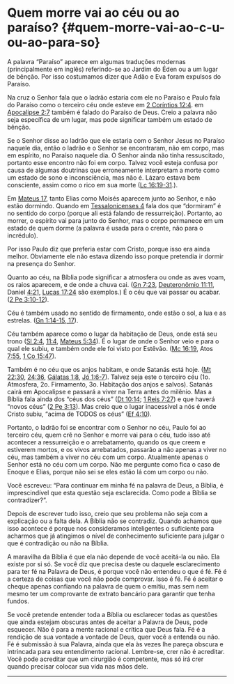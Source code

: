 # Quem morre vai ao céu ou ao paraíso? {#quem-morre-vai-ao-c-u-ou-ao-para-so}

A palavra “Paraíso” aparece em algumas traduções modernas (principalmente em inglês) referindo-se ao Jardim do Éden ou a um lugar de bênção. Por isso costumamos dizer que Adão e Eva foram expulsos do Paraíso.

Na cruz o Senhor fala que o ladrão estaria com ele no Paraíso e Paulo fala do Paraíso como o terceiro céu onde esteve em [2 Coríntios 12:4](http://bibliaonline.com.br/acf/2co/12/4). em [Apocalipse 2:7](http://bibliaonline.com.br/acf/ap/2/7) também é falado do Paraíso de Deus. Creio a palavra não seja específica de um lugar, mas pode significar também um estado de bênção.

Se o Senhor disse ao ladrão que ele estaria com o Senhor Jesus no Paraíso naquele dia, então o ladrão e o Senhor se encontraram, não em corpo, mas em espírito, no Paraíso naquele dia. O Senhor ainda não tinha ressuscitado, portanto esse encontro não foi em corpo. Talvez você esteja confusa por causa de algumas doutrinas que erroneamente interpretam a morte como um estado de sono e inconsciência, mas não é. Lázaro estava bem consciente, assim como o rico em sua morte ([Lc 16:19-31](http://bibliaonline.com.br/acf/lc/16/19-31).).

Em [Mateus 17](http://bibliaonline.com.br/acf/mt/17), tanto Elias como Moisés aparecem junto ao Senhor, e não estão dormindo. Quando em [Tessalonicenses 4](http://bibliaonline.com.br/acf/1ts/4) fala dos que “dormiram” é no sentido do corpo (porque ali está falando de ressurreição). Portanto, ao morrer, o espírito vai para junto do Senhor, mas o corpo permanece em um estado de quem dorme (a palavra é usada para o crente, não para o incrédulo).

Por isso Paulo diz que preferia estar com Cristo, porque isso era ainda melhor. Obviamente ele não estava dizendo isso porque pretendia ir dormir na presença do Senhor.

Quanto ao céu, na Bíblia pode significar a atmosfera ou onde as aves voam, os raios aparecem, e de onde a chuva cai. ([Gn 7:23](http://bibliaonline.com.br/acf/gn/7/23), [Deuteronômio 11:11](http://bibliaonline.com.br/acf/dt/11/11), Daniel [4:21](http://bibliaonline.com.br/acf/dn/4/21), [Lucas 17:24](http://bibliaonline.com.br/acf/lc/17/24) são exemplos.) É o céu que vai passar ou acabar. ([2 Pe 3:10-12](http://bibliaonline.com.br/acf/2pe/3/10-12)).

Céu é também usado no sentido de firmamento, onde estão o sol, a lua e as estrelas. ([Gn 1:14-15, 17](http://bibliaonline.com.br/acf/gn/1/14-15,17)).

Céu também aparece como o lugar da habitação de Deus, onde está seu trono ([Sl 2:4](http://bibliaonline.com.br/acf/sl/2/4), [11:4](http://bibliaonline.com.br/acf/sl/11/4), [Mateus 5:34](http://bibliaonline.com.br/acf/mt/5/34)). É o lugar de onde o Senhor veio e para o qual ele subiu, e também onde ele foi visto por Estêvão. ([Mc 16:19](http://bibliaonline.com.br/acf/mc/16/19), Atos [7:55](http://bibliaonline.com.br/acf/atos/7/55), [1 Co 15:47](http://bibliaonline.com.br/acf/1co/15/47)).

Também é no céu que os anjos habitam, e onde Satanás está hoje. ([Mt 22:30](http://bibliaonline.com.br/acf/mt/22/30), [24:36](http://bibliaonline.com.br/acf/mt/24/36), [Gálatas 1:8](http://bibliaonline.com.br/acf/gl/1/8), [Jó 1:6-7](http://bibliaonline.com.br/acf/jó/1/6-7)). Talvez seja este o terceiro céu (1o. Atmosfera, 2o. Firmamento, 3o. Habitação dos anjos e salvos). Satanás cairá em Apocalipse e passará a viver na Terra antes do milênio. Mas a Bíblia fala ainda dos “céus dos céus” ([Dt 10:14](http://bibliaonline.com.br/acf/dt/10/14); [1 Reis 7:27](http://bibliaonline.com.br/acf/1rs/7/27)) e que haverá “novos céus” ([2 Pe 3:13](http://bibliaonline.com.br/acf/2pe/3/13)). Mas creio que o lugar inacessível a nós é onde Cristo subiu, “acima de TODOS os céus” ([Ef 4:10](http://bibliaonline.com.br/acf/ef/4/10)).

Portanto, o ladrão foi se encontrar com o Senhor no céu, Paulo foi ao terceiro céu, quem crê no Senhor e morre vai para o céu, tudo isso até acontecer a ressurreição e o arrebatamento, quando os que creem e estiverem mortos, e os vivos arrebatados, passarão a não apenas a viver no céu, mas também a viver no céu com um corpo. Atualmente apenas o Senhor está no céu com um corpo. Não me pergunte como fica o caso de Enoque e Elias, porque não sei se eles estão lá com um corpo ou não.

Você escreveu: “Para continuar em minha fé na palavra de Deus, a Bíblia, é imprescindível que esta questão seja esclarecida. Como pode a Bíblia se contradizer?”.

Depois de escrever tudo isso, creio que seu problema não seja com a explicação ou a falta dela. A Bíblia não se contradiz. Quando achamos que isso acontece é porque nos consideramos inteligentes o suficiente para acharmos que já atingimos o nível de conhecimento suficiente para julgar o que é contradição ou não na Bíblia.

A maravilha da Bíblia é que ela não depende de você aceitá-la ou não. Ela existe por si só. Se você diz que precisa deste ou daquele esclarecimento para ter fé na Palavra de Deus, é porque você não entendeu o que é fé. Fé é a certeza de coisas que você não pode comprovar. Isso é fé. Fé é aceitar o cheque apenas confiando na palavra de quem o emitiu, mas sem nem mesmo ter um comprovante de extrato bancário para garantir que tenha fundos.

Se você pretende entender toda a Bíblia ou esclarecer todas as questões que ainda estejam obscuras antes de aceitar a Palavra de Deus, pode esquecer. Não é para a mente racional e crítica que Deus fala. Fé é a rendição de sua vontade a vontade de Deus, quer você a entenda ou não. Fé é submissão à sua Palavra, ainda que ela às vezes lhe pareça obscura e intrincada para seu entendimento racional. Lembre-se, crer não é acreditar. Você pode acreditar que um cirurgião é competente, mas só irá crer quando precisar colocar sua vida nas mãos dele.

*****